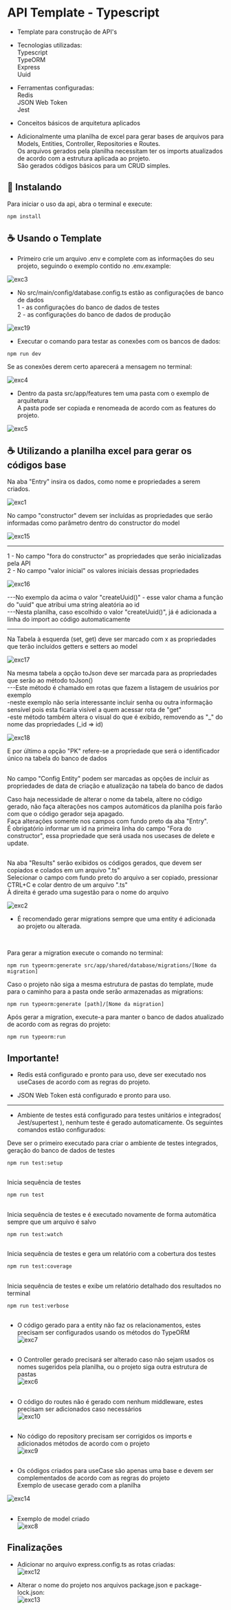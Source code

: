 # API Template - Typescript

- Template para construção de API's<br>

- Tecnologias utilizadas:<br>
  Typescript<br>
  TypeORM<br>
  Express<br>
  Uuid<br>
- Ferramentas configuradas:<br>
  Redis<br>
  JSON Web Token<br>
  Jest<br>
- Conceitos básicos de arquitetura aplicados<br>

- Adicionalmente uma planilha de excel para gerar bases de arquivos para Models, Entities, Controller, Repositories e Routes.<br>
  Os arquivos gerados pela planilha necessitam ter os imports atualizados de acordo com a estrutura aplicada ao projeto.<br>
  São gerados códigos básicos para um CRUD simples.<br>

## 🚀 Instalando

Para iniciar o uso da api, abra o terminal e execute:

```
npm install
```

## ☕ Usando o Template

- Primeiro crie um arquivo .env e complete com as informações do seu projeto, seguindo o exemplo contido no .env.example:<br>

![exc3](https://github.com/Felipe-Bryan/template-api-ts/assets/107513634/b3bb8ae6-74c5-409d-aefc-28d88269b5e1)

- No src/main/config/database.config.ts estão as configurações de banco de dados<br>
1 - as configurações do banco de dados de testes<br>
2 - as configurações do banco de dados de produção<br>

![exc19](https://github.com/Felipe-Bryan/template-api-ts/assets/107513634/d5ffe45e-d5dd-4404-b171-062066bd69a1)

- Executar o comando para testar as conexões com os bancos de dados:<br>

```
npm run dev
```

Se as conexões derem certo aparecerá a mensagem no terminal:<br>

![exc4](https://github.com/Felipe-Bryan/template-api-ts/assets/107513634/139c0b5d-0d45-4218-9497-62734a38d864)

- Dentro da pasta src/app/features tem uma pasta com o exemplo de arquitetura<br>
  A pasta pode ser copiada e renomeada de acordo com as features do projeto.<br>

![exc5](https://github.com/Felipe-Bryan/template-api-ts/assets/107513634/3e41497a-c405-41b5-8bbd-6362d8673713)

## ☕ Utilizando a planilha excel para gerar os códigos base

Na aba "Entry" insira os dados, como nome e propriedades a serem criados.<br>

![exc1](https://github.com/Felipe-Bryan/template-api-ts/assets/107513634/10fa992d-ee26-4eff-b0b7-e529ce508653)

No campo "constructor" devem ser incluídas as propriedades que serão informadas como parâmetro dentro do constructor do model<br>

![exc15](https://github.com/Felipe-Bryan/template-api-ts/assets/107513634/0f095dde-d8f7-491b-a3aa-2d8d18ae044c)

<hr>
1 - No campo "fora do constructor" as propriedades que serão inicializadas pela API<br>
2 - No campo "valor inicial" os valores iniciais dessas propriedades<br>

![exc16](https://github.com/Felipe-Bryan/template-api-ts/assets/107513634/a0bbf0b9-5f88-441e-b0a8-2f36a6471cd4)

---No exemplo da acima o valor "createUuid()" - esse valor chama a função do "uuid" que atribui uma string aleatória ao id<br>
---Nesta planilha, caso escolhido o valor "createUuid()", já é adicionada a linha do import ao código automaticamente<br>

<hr>
Na Tabela à esquerda (set, get) deve ser marcado com x as propriedades que terão incluídos getters e setters ao model<br>

![exc17](https://github.com/Felipe-Bryan/template-api-ts/assets/107513634/c52677f3-19b3-49fd-ac0a-d005caa750b6)

Na mesma tabela a opção toJson deve ser marcada para as propriedades que serão ao método toJson()<br>
---Este método é chamado em rotas que fazem a listagem de usuários por exemplo <br>
-neste exemplo não seria interessante incluir senha ou outra informação sensível pois esta ficaria visível a quem acessar rota de "get"<br>
-este método também altera o visual do que é exibido, removendo as "\_" do nome das propriedades (\_id => id)<br>

![exc18](https://github.com/Felipe-Bryan/template-api-ts/assets/107513634/0e92909c-f283-4328-a8b6-ee359d5c93bf)

E por último a opção "PK" refere-se a propriedade que será o identificador único na tabela do banco de dados<br>

##
No campo "Config Entity" podem ser marcadas as opções de incluir as propriedades de data de criação e atualização na tabela do banco de dados<br>

Caso haja necessidade de alterar o nome da tabela, altere no código gerado, não faça alterações nos campos automáticos da planilha pois farão com que o código gerador seja apagado.<br>
Faça alterações somente nos campos com fundo preto da aba "Entry".<br>
É obrigatório informar um id na primeira linha do campo "Fora do constructor", essa propriedade que será usada nos usecases de delete e update.<br>

##
Na aba "Results" serão exibidos os códigos gerados, que devem ser copiados e colados em um arquivo ".ts"<br>
Selecionar o campo com fundo preto do arquivo a ser copiado, pressionar CTRL+C e colar dentro de um arquivo ".ts"<br>
À direita é gerado uma sugestão para o nome do arquivo

![exc2](https://github.com/Felipe-Bryan/template-api-ts/assets/107513634/5cf645b5-916e-49fe-95a9-639f92c72c40)

- É recomendado gerar migrations sempre que uma entity é adicionada ao projeto ou alterada.<br>
<br>

Para gerar a migration execute o comando no terminal:

```
npm run typeorm:generate src/app/shared/database/migrations/[Nome da migration]
```

Caso o projeto não siga a mesma estrutura de pastas do template, mude para o caminho para a pasta onde serão armazenadas as migrations:<br>

```
npm run typeorm:generate [path]/[Nome da migration]
```

Após gerar a migration, execute-a para manter o banco de dados atualizado de acordo com as regras do projeto:

```
npm run typeorm:run
```

## Importante!
- Redis está configurado e pronto para uso, deve ser executado nos useCases de acordo com as regras do projeto.

- JSON Web Token está configurado e pronto para uso.
<hr>

- Ambiente de testes está configurado para testes unitários e integrados( Jest/supertest ), nenhum teste é gerado automaticamente.
  Os seguintes comandos estão configurados:<br>
  
Deve ser o primeiro executado para criar o ambiente de testes integrados, geração do banco de dados de testes
```
npm run test:setup
```
##
Inicia sequência de testes
```
npm run test
```
##
Inicia sequência de testes e é executado novamente de forma automática sempre que um arquivo é salvo
```
npm run test:watch
```
##
Inicia sequência de testes e gera um relatório com a cobertura dos testes
```
npm run test:coverage
```
##
Inicia sequência de testes e exibe um relatório detalhado dos resultados no terminal
```
npm run test:verbose
```

##

- O código gerado para a entity não faz os relacionamentos, estes precisam ser configurados usando os métodos do TypeORM<br>
![exc7](https://github.com/Felipe-Bryan/template-api-ts/assets/107513634/2208863b-acd0-4ebe-b393-88b2799d5866)

  ##
- O Controller gerado precisará ser alterado caso não sejam usados os nomes sugeridos pela planilha, ou o projeto siga outra estrutura de pastas<br>
![exc6](https://github.com/Felipe-Bryan/template-api-ts/assets/107513634/9af48a1b-ff01-4ecc-bd0f-b9f0bf4a2417)

  ##
- O código do routes não é gerado com nenhum middleware, estes precisam ser adicionados caso necessários<br>
![exc10](https://github.com/Felipe-Bryan/template-api-ts/assets/107513634/ba82f306-bdc6-4f49-96b7-f27928b009c5)
  
##
- No código do repository precisam ser corrigidos os imports e adicionados métodos de acordo com o projeto<br>
![exc9](https://github.com/Felipe-Bryan/template-api-ts/assets/107513634/ab29467e-b293-4554-8851-6c4086bbb4da)

##
- Os códigos criados para useCase são apenas uma base e devem ser complementados de acordo com as regras do projeto<br>
Exemplo de usecase gerado com a planilha<br>

![exc14](https://github.com/Felipe-Bryan/template-api-ts/assets/107513634/5f916e3a-9094-4a2a-a71f-da5f5598baff)

##
- Exemplo de model criado<br>
![exc8](https://github.com/Felipe-Bryan/template-api-ts/assets/107513634/e6e28e5f-942f-40ee-a1e9-1f28e929332c)
  
## Finalizações

- Adicionar no arquivo express.config.ts as rotas criadas:<br>
![exc12](https://github.com/Felipe-Bryan/template-api-ts/assets/107513634/525702f1-654f-479f-ae5c-fc8dcc314a98)

- Alterar o nome do projeto nos arquivos package.json e package-lock.json:<br>
![exc13](https://github.com/Felipe-Bryan/template-api-ts/assets/107513634/e187b696-585c-49d0-9fdc-620f98dd0706)
